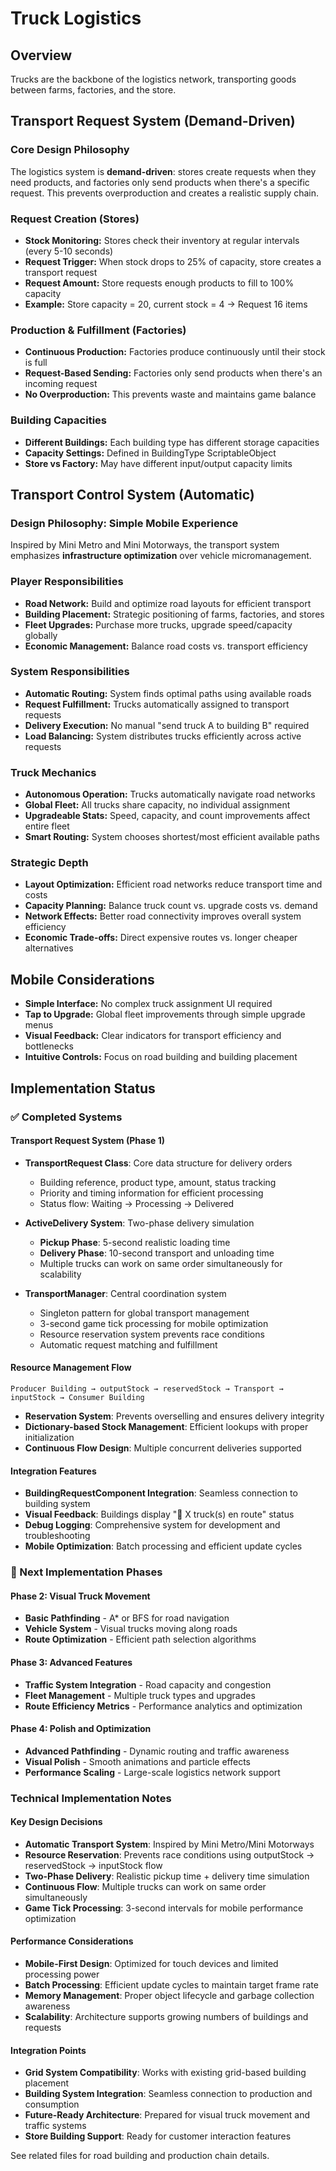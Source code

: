 # Truck Logistics

## Overview
Trucks are the backbone of the logistics network, transporting goods between farms, factories, and the store.

## Transport Request System (Demand-Driven)

### Core Design Philosophy
The logistics system is **demand-driven**: stores create requests when they need products, and factories only send products when there's a specific request. This prevents overproduction and creates a realistic supply chain.

### Request Creation (Stores)
- **Stock Monitoring:** Stores check their inventory at regular intervals (every 5-10 seconds)
- **Request Trigger:** When stock drops to 25% of capacity, store creates a transport request
- **Request Amount:** Store requests enough products to fill to 100% capacity
- **Example:** Store capacity = 20, current stock = 4 → Request 16 items

### Production & Fulfillment (Factories)
- **Continuous Production:** Factories produce continuously until their stock is full
- **Request-Based Sending:** Factories only send products when there's an incoming request
- **No Overproduction:** This prevents waste and maintains game balance

### Building Capacities
- **Different Buildings:** Each building type has different storage capacities
- **Capacity Settings:** Defined in BuildingType ScriptableObject
- **Store vs Factory:** May have different input/output capacity limits

## Transport Control System (Automatic)

### Design Philosophy: Simple Mobile Experience
Inspired by Mini Metro and Mini Motorways, the transport system emphasizes **infrastructure optimization** over vehicle micromanagement.

### Player Responsibilities
- **Road Network:** Build and optimize road layouts for efficient transport
- **Building Placement:** Strategic positioning of farms, factories, and stores
- **Fleet Upgrades:** Purchase more trucks, upgrade speed/capacity globally
- **Economic Management:** Balance road costs vs. transport efficiency

### System Responsibilities
- **Automatic Routing:** System finds optimal paths using available roads
- **Request Fulfillment:** Trucks automatically assigned to transport requests
- **Delivery Execution:** No manual "send truck A to building B" required
- **Load Balancing:** System distributes trucks efficiently across active requests

### Truck Mechanics
- **Autonomous Operation:** Trucks automatically navigate road networks
- **Global Fleet:** All trucks share capacity, no individual assignment
- **Upgradeable Stats:** Speed, capacity, and count improvements affect entire fleet
- **Smart Routing:** System chooses shortest/most efficient available paths

### Strategic Depth
- **Layout Optimization:** Efficient road networks reduce transport time and costs
- **Capacity Planning:** Balance truck count vs. upgrade costs vs. demand
- **Network Effects:** Better road connectivity improves overall system efficiency
- **Economic Trade-offs:** Direct expensive routes vs. longer cheaper alternatives

## Mobile Considerations
- **Simple Interface:** No complex truck assignment UI required
- **Tap to Upgrade:** Global fleet improvements through simple upgrade menus
- **Visual Feedback:** Clear indicators for transport efficiency and bottlenecks
- **Intuitive Controls:** Focus on road building and building placement

## Implementation Status

### ✅ Completed Systems

#### Transport Request System (Phase 1)
- **TransportRequest Class**: Core data structure for delivery orders
  - Building reference, product type, amount, status tracking
  - Priority and timing information for efficient processing
  - Status flow: Waiting → Processing → Delivered

- **ActiveDelivery System**: Two-phase delivery simulation
  - **Pickup Phase**: 5-second realistic loading time
  - **Delivery Phase**: 10-second transport and unloading time
  - Multiple trucks can work on same order simultaneously for scalability

- **TransportManager**: Central coordination system
  - Singleton pattern for global transport management
  - 3-second game tick processing for mobile optimization
  - Resource reservation system prevents race conditions
  - Automatic request matching and fulfillment

#### Resource Management Flow
```
Producer Building → outputStock → reservedStock → Transport → inputStock → Consumer Building
```

- **Reservation System**: Prevents overselling and ensures delivery integrity
- **Dictionary-based Stock Management**: Efficient lookups with proper initialization
- **Continuous Flow Design**: Multiple concurrent deliveries supported

#### Integration Features
- **BuildingRequestComponent Integration**: Seamless connection to building system
- **Visual Feedback**: Buildings display "🚚 X truck(s) en route" status
- **Debug Logging**: Comprehensive system for development and troubleshooting
- **Mobile Optimization**: Batch processing and efficient update cycles

### 🔄 Next Implementation Phases

#### Phase 2: Visual Truck Movement
- **Basic Pathfinding** - A* or BFS for road navigation
- **Vehicle System** - Visual trucks moving along roads
- **Route Optimization** - Efficient path selection algorithms

#### Phase 3: Advanced Features
- **Traffic System Integration** - Road capacity and congestion
- **Fleet Management** - Multiple truck types and upgrades
- **Route Efficiency Metrics** - Performance analytics and optimization

#### Phase 4: Polish and Optimization
- **Advanced Pathfinding** - Dynamic routing and traffic awareness
- **Visual Polish** - Smooth animations and particle effects
- **Performance Scaling** - Large-scale logistics network support

### Technical Implementation Notes

#### Key Design Decisions
- **Automatic Transport System**: Inspired by Mini Metro/Mini Motorways
- **Resource Reservation**: Prevents race conditions using outputStock → reservedStock → inputStock flow
- **Two-Phase Delivery**: Realistic pickup time + delivery time simulation
- **Continuous Flow**: Multiple trucks can work on same order simultaneously
- **Game Tick Processing**: 3-second intervals for mobile performance optimization

#### Performance Considerations
- **Mobile-First Design**: Optimized for touch devices and limited processing power
- **Batch Processing**: Efficient update cycles to maintain target frame rate
- **Memory Management**: Proper object lifecycle and garbage collection awareness
- **Scalability**: Architecture supports growing numbers of buildings and requests

#### Integration Points
- **Grid System Compatibility**: Works with existing grid-based building placement
- **Building System Integration**: Seamless connection to production and consumption
- **Future-Ready Architecture**: Prepared for visual truck movement and traffic systems
- **Store Building Support**: Ready for customer interaction features

See related files for road building and production chain details. 